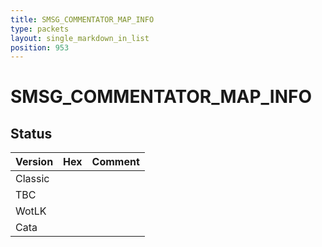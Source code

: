 ```yaml
---
title: SMSG_COMMENTATOR_MAP_INFO
type: packets
layout: single_markdown_in_list
position: 953
---
```


# SMSG_COMMENTATOR_MAP_INFO

## Status

Version | Hex | Comment
---------- | ---------- | ---------- 
Classic |  |  
TBC |  |  
WotLK |  |  
Cata |  |  
